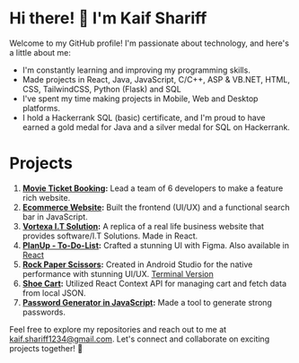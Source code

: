 # Hi there! 👋 I'm Kaif Shariff

Welcome to my GitHub profile! I'm passionate about technology, and here's a little about me:

-  I'm constantly learning and improving my programming skills.
-  Made projects in React, Java, JavaScript, C/C++, ASP & VB.NET, HTML, CSS, TailwindCSS, Python (Flask) and  SQL
-  I've spent my time making projects in Mobile, Web and Desktop platforms.
-  I hold a Hackerrank SQL (basic) certificate, and I'm proud to have earned a gold medal for Java and a silver medal for SQL on Hackerrank.

# Projects

1. **[Movie Ticket Booking](https://github.com/Random-Guyz/RG-Movie_TIcket_Booking):** Lead a team of 6 developers to make a feature rich website.
2. **[Ecommerce Website](https://github.com/Random-Guyz/RG_Store):** Built the frontend (UI/UX) and a functional search bar in JavaScript.
3. **[Vortexa I.T Solution](https://github.com/Kaif-Shariff/Vortexa):** A replica of a real life business website that provides software/I.T Solutions. Made in React.
4. **[PlanUp - To-Do-List](https://github.com/Kaif-Shariff/PlanUp):** Crafted a stunning UI with Figma. Also available in [React](https://github.com/Kaif-Shariff/PlanUp-React)
5. **[Rock Paper Scissors](https://github.com/Kaif-Shariff/RPS-Java):** Created in Android Studio for the native performance with stunning UI/UX. [Terminal Version](https://github.com/Kaif-Shariff/Kaif-Shariff/tree/main/RockPaperScissor)
6. **[Shoe Cart](https://github.com/Kaif-Shariff/Shoe-Cart-React):** Utilized React Context API for managing cart and fetch data from local JSON.
7. **[Password Generator in JavaScript](https://github.com/Kaif-Shariff/PasswordGenerator):** Made a tool to generate strong passwords.
   

Feel free to explore my repositories and reach out to me at kaif.shariff1234@gmail.com. Let's connect and collaborate on exciting projects together! 🚀

